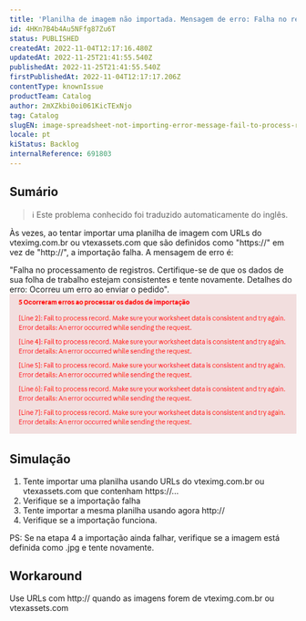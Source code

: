 ```yaml
---
title: 'Planilha de imagem não importada. Mensagem de erro: Falha no registro de processamento.'
id: 4HKn7B4b4Au5NFfg87Zu6T
status: PUBLISHED
createdAt: 2022-11-04T12:17:16.480Z
updatedAt: 2022-11-25T21:41:55.540Z
publishedAt: 2022-11-25T21:41:55.540Z
firstPublishedAt: 2022-11-04T12:17:17.206Z
contentType: knownIssue
productTeam: Catalog
author: 2mXZkbi0oi061KicTExNjo
tag: Catalog
slugEN: image-spreadsheet-not-importing-error-message-fail-to-process-record
locale: pt
kiStatus: Backlog
internalReference: 691803
---
```


## Sumário

>ℹ️ Este problema conhecido foi traduzido automaticamente do inglês.



Às vezes, ao tentar importar uma planilha de imagem com URLs do vteximg.com.br ou vtexassets.com que são definidos como "https://" em vez de "http://", a importação falha. A mensagem de erro é:

"Falha no processamento de registros. Certifique-se de que os dados de sua folha de trabalho estejam consistentes e tente novamente. Detalhes do erro: Ocorreu um erro ao enviar o pedido".
 ![](https://raw.githubusercontent.com/vtexdocs/known-issues/refs/heads/main/docs/pt/known-issues/Catalog/planilha-de-imagem-nao-importada-mensagem-de-erro-falha-no-registro-de-processamento_1.png)



## Simulação



1. Tente importar uma planilha usando URLs do vteximg.com.br ou vtexassets.com que contenham https://...
2. Verifique se a importação falha
3. Tente importar a mesma planilha usando agora http://
4. Verifique se a importação funciona.

PS: Se na etapa 4 a importação ainda falhar, verifique se a imagem está definida como .jpg e tente novamente.



## Workaround


Use URLs com http:// quando as imagens forem de vteximg.com.br ou vtexassets.com

